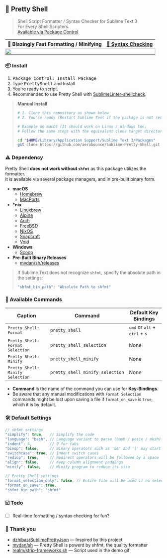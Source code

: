 ## 🐚 Pretty Shell

> Shell Script Formatter / Syntax Checker for Sublime Text 3<br>
> For Every Shell Scripters.<br>
> [Available via Package Control](https://packagecontrol.io/packages/Pretty%20Shell)

<table width="100%" style="border-spacing: 0px;">
<tr>
    <th><b>🚅 Blazingly Fast Formatting / Minifying</b></th>
    <th><b><a href="https://github.com/mvdan/sh#replacing-bash--n">🚦 Syntax Checking</a></b></th>
</tr>
<tr>
    <td colspan="2" style="padding: 0px; margin: 0px;">
        <img src="https://user-images.githubusercontent.com/10491362/78775969-0c057a00-79d2-11ea-942e-582f81849491.gif" style="display: block; width: 100%;" />
    </td>
</tr>
</table>


### 📦 Install
1. <kbd>Package Control: Install Package</kbd>
2. Type <kbd>PrettyShell</kbd> and Install
3. You're ready to script.
4. Recommended to use Pretty Shell with [SublimeLinter-shellcheck](https://packagecontrol.io/packages/SublimeLinter-shellcheck).

<blockquote>
<b>Manual Install</b>

```sh
# 1. Clone this repository as shown below
# 2. You're ready (Restart Sublime Text if the package is not recognized)

# Example on macOS (It should work on Linux / Windows too.
# Follow the same steps with the equivalent clone target directory)

cd "$HOME/Library/Application Support/Sublime Text 3/Packages"
git clone https://github.com/aerobounce/Sublime-Pretty-Shell.git "Pretty Shell"
```

</blockquote>

### ⚠️ Dependency
Pretty Shell **does not work without `shfmt`** as this package utilizes the formatter.<br>
It is available via several package managers, and in pre-built binary form.<br>

- **macOS**
    - [Homebrew](https://formulae.brew.sh/formula/shfmt)
    - [MacPorts](https://ports.macports.org/port/shfmt/summary)
- **\*nix**
    - [Linuxbrew](https://github.com/Homebrew/linuxbrew-core/blob/master/Formula/shfmt.rb)
    - [Alpine](https://pkgs.alpinelinux.org/packages?name=shfmt)
    - [Arch](https://www.archlinux.org/packages/community/x86_64/shfmt/)
    - [FreeBSD](https://www.freshports.org/devel/shfmt)
    - [NixOS](https://github.com/NixOS/nixpkgs/blob/HEAD/pkgs/tools/text/shfmt/default.nix)
    - [Snapcraft](https://snapcraft.io/shfmt)
    - [Void](https://github.com/void-linux/void-packages/blob/HEAD/srcpkgs/shfmt/template)
- **Windows**
    - [Scoop](https://github.com/ScoopInstaller/Main/blob/HEAD/bucket/shfmt.json)
- **Pre-Built Binary Releases**
    - [mvdan/sh/releases](https://github.com/mvdan/sh/releases)

> If Sublime Text does not recognize `shfmt`, specify the absolute path in the settings:
>
> ```JavaScript
> "shfmt_bin_path": "Absolute Path to shfmt"
> ```

### 📝 Available Commands

| Caption                                   | Command                         | Default Key Bindings                                              |
| ----------------------------------------- | ------------------------------- | ----------------------------------------------------------------- |
| <kbd>Pretty Shell: Format</kbd>           | `pretty_shell`                  | <kbd>cmd</kbd> or <kbd>alt</kbd> + <kbd>ctrl</kbd> + <kbd>s</kbd> |
| <kbd>Pretty Shell: Format Selection</kbd> | `pretty_shell_selection`        | None                                                              |
| <kbd>Pretty Shell: Minify</kbd>           | `pretty_shell_minify`           | None                                                              |
| <kbd>Pretty Shell: Minify Selection</kbd> | `pretty_shell_minify_selection` | None                                                              |

- **Command** is the name of the command you can use for **Key-Bindings**.
- Be aware that any manual modifications with `Format Selection` commands might be lost upon saving a file if `format_on_save` is `true`, which it is by default.

### 🛠 Default Settings

```javascript
// shfmt settings
"simplify": true,   // Simplify the code
"language": "bash", // Language variant to parse (bash / posix / mksh)
"indent": 4,        // 0 for tabs
"binop": false,     // Binary operators such as '&&' and '|' may start a line
"switchcase": true, // Indent switch cases
"rediop": true,     // Redirect operators will be followed by a space
"align": false,     // Keep column alignment paddings
"minify": false,    // Minify program to reduce its size

// Pretty Shell settings
"format_selection_only": false, // Entire file will be used if no selections
"format_on_save": true,
"shfmt_bin_path": "shfmt"
```

### ☑️ Todo

- [ ] Real-time formatting / syntax checking for fun?

### 🤝 Thank you

- [dzhibas/SublimePrettyJson](https://github.com/dzhibas/SublimePrettyJson) — Inspired by this project
- [mvdan/sh](https://github.com/mvdan/sh) — Pretty Shell is powerd by shfmt, the quality formatter
- [realm/strip-frameworks.sh](https://github.com/realm/realm-cocoa/blob/master/scripts/strip-frameworks.sh) — Script used in the demo gif
